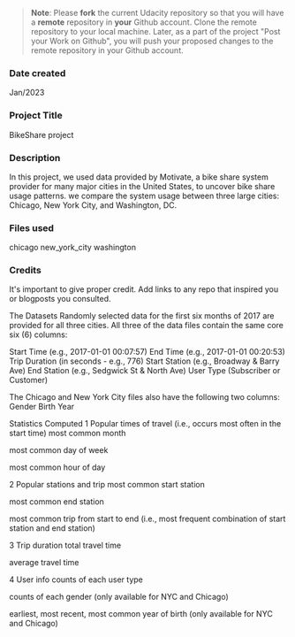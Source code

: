 >**Note**: Please **fork** the current Udacity repository so that you will have a **remote** repository in **your** Github account. Clone the remote repository to your local machine. Later, as a part of the project "Post your Work on Github", you will push your proposed changes to the remote repository in your Github account.

### Date created
Jan/2023

### Project Title
BikeShare project


### Description
In this project, we used data provided by Motivate, a bike share system provider for many major cities in the United States,
 to uncover bike share usage patterns. we compare the system usage between three large cities: Chicago, New York City, and Washington, DC.

### Files used
chicago 
new_york_city
washington

### Credits
It's important to give proper credit. Add links to any repo that inspired you or blogposts you consulted.

The Datasets
Randomly selected data for the first six months of 2017 are provided for all three cities. All three of the data files contain the same core six (6) columns:

Start Time (e.g., 2017-01-01 00:07:57) 
End Time (e.g., 2017-01-01 00:20:53) 
Trip Duration (in seconds - e.g., 776) 
Start Station (e.g., Broadway & Barry Ave) 
End Station (e.g., Sedgwick St & North Ave) 
User Type (Subscriber or Customer)

The Chicago and New York City files also have the following two columns: 
Gender 
Birth Year

Statistics Computed
1 Popular times of travel (i.e., occurs most often in the start time)
most common month

most common day of week

most common hour of day

2 Popular stations and trip
most common start station

most common end station

most common trip from start to end (i.e., most frequent combination of start station and end station)

3 Trip duration
total travel time

average travel time

4 User info
counts of each user type

counts of each gender (only available for NYC and Chicago)

earliest, most recent, most common year of birth (only available for NYC and Chicago)
